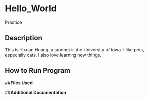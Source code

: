 # Hello_World
Practice

## Description
This is Yixuan Huang, a studnet in the University of Iowa. 
I like pets, especially cats. I also love learning new things.

## **How to Run Program**
##**Files Used**


##**Additional Documentation**
